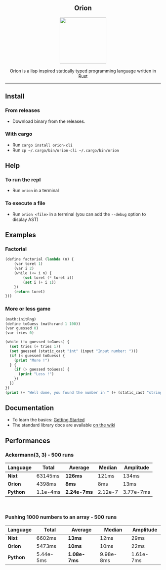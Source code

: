<div align="center">

  Orion
  ---
  <img width="150px" src="assets/logo.png">

  Orion is a lisp inspired statically typed programming language written in Rust

</div>


---

## Install

### From releases

* Download binary from the releases.

### With cargo

* Run `cargo install orion-cli`
* Run `cp ~/.cargo/bin/orion-cli ~/.cargo/bin/orion`

## Help

### To run the repl

- Run `orion` in a terminal

### To execute a file

- Run `orion <file>` in a terminal (you can add the `--debug` option to display AST)

## Examples

### Factorial

```lisp
(define factorial (lambda (n) {
    (var toret 1)
    (var i 2)
    (while (<= i n) {
        (set toret (* toret i))
        (set i (+ i 1))
    })
    (return toret)
}))
```

### More or less game

```lisp
(math:initRng)
(define toGuess (math:rand 1 100))
(var guessed 0)
(var tries 0)

(while (!= guessed toGuess) {
  (set tries (+ tries 1))
  (set guessed (static_cast "int" (input "Input number: ")))
  (if (< guessed toGuess) {
    (print "More !")
  } {
    (if (> guessed toGuess) {
      (print "Less !")
    })
  })
})
(print (+ "Well done, you found the number in " (+ (static_cast "string" tries) " tries")))

```

## Documentation

- To learn the basics: [Getting Started](./GETTING_STARTED.md)
- The standard library docs are available [on the wiki](https://github.com/Wafelack/orion-lang/wiki)


## Performances

### Ackermann(3, 3) - 500 runs

| Language |  Total  | Average | Median | Amplitude |
|----------|---------|---------|--------|-----------|
|   **Nixt**   | 63145ms |  **126ms**  |  121ms |   134ms   |
|**Orion** |  4398ms |   **8ms**   |   8ms  |  13ms         |
|**Python**| 1.1e-4ms | **2.24e-7ms** | 2.12e-7 | 3.77e-7ms

<br>

### Pushing 1000 numbers to an array - 500 runs

| Language |  Total  | Average | Median | Amplitude |
|----------|---------|---------|--------|-----------|
|   **Nixt**   | 6602ms |  **13ms**  |  12ms |   29ms   |
|**Orion** |  5473ms |   **10ms**   |   10ms  |  22ms         |
|**Python**| 5.44e-5ms | **1.08e-7ms** | 9.98e-8ms| 1.61e-7ms
